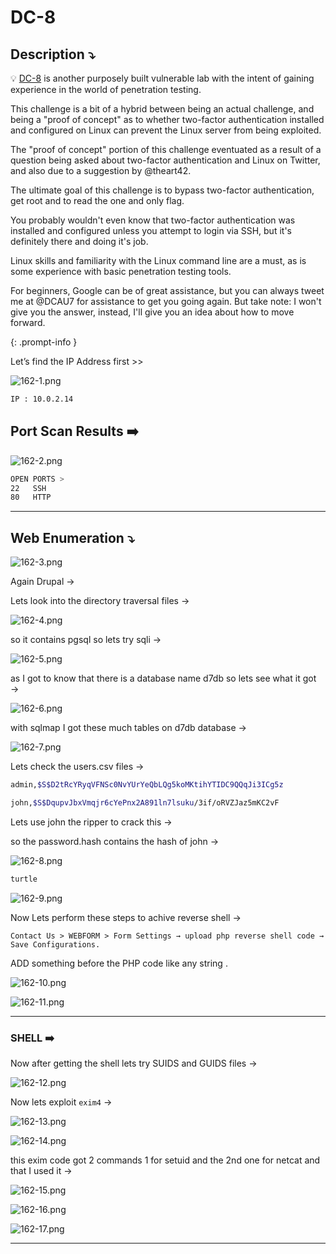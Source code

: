 # DC-8

## **Description ⤵️**

>
💡 [DC-8](https://www.vulnhub.com/entry/dc-8,367/) is another purposely built vulnerable lab with the intent of gaining experience in the world of penetration testing.

This challenge is a bit of a hybrid between being an actual challenge, and being a "proof of concept" as to whether two-factor authentication installed and configured on Linux can prevent the Linux server from being exploited.

The "proof of concept" portion of this challenge eventuated as a result of a question being asked about two-factor authentication and Linux on Twitter, and also due to a suggestion by @theart42.

The ultimate goal of this challenge is to bypass two-factor authentication, get root and to read the one and only flag.

You probably wouldn't even know that two-factor authentication was installed and configured unless you attempt to login via SSH, but it's definitely there and doing it's job.

Linux skills and familiarity with the Linux command line are a must, as is some experience with basic penetration testing tools.

For beginners, Google can be of great assistance, but you can always tweet me at @DCAU7 for assistance to get you going again. But take note: I won't give you the answer, instead, I'll give you an idea about how to move forward.

{: .prompt-info }

Let’s find the IP Address first >>

![162-1.png](/Vulnhub-Files/img/DC-8/162-1.png)

```bash
IP : 10.0.2.14
```

## Port Scan Results ➡️

![162-2.png](/Vulnhub-Files/img/DC-8/162-2.png)

```bash
OPEN PORTS >
22   SSH
80   HTTP
```

---

## Web Enumeration ⤵️

![162-3.png](/Vulnhub-Files/img/DC-8/162-3.png)

Again Drupal →

Lets look into the directory traversal files →

![162-4.png](/Vulnhub-Files/img/DC-8/162-4.png)

so it contains pgsql so lets try sqli →

![162-5.png](/Vulnhub-Files/img/DC-8/162-5.png)

as I got to know that there is a database name d7db so lets see what it got →

![162-6.png](/Vulnhub-Files/img/DC-8/162-6.png)

with sqlmap I got these much tables on d7db database →

![162-7.png](/Vulnhub-Files/img/DC-8/162-7.png)

Lets check the users.csv files →

```bash
admin,$S$D2tRcYRyqVFNSc0NvYUrYeQbLQg5koMKtihYTIDC9QQqJi3ICg5z

john,$S$DqupvJbxVmqjr6cYePnx2A891ln7lsuku/3if/oRVZJaz5mKC2vF
```

Lets use john the ripper to crack this →

so the password.hash contains the hash of john →

![162-8.png](/Vulnhub-Files/img/DC-8/162-8.png)

```bash
turtle
```

![162-9.png](/Vulnhub-Files/img/DC-8/162-9.png)

Now Lets perform these steps to achive reverse shell →

`Contact Us > WEBFORM > Form Settings → upload php reverse shell code → Save Configurations.`

ADD something before the PHP code like any string .

![162-10.png](/Vulnhub-Files/img/DC-8/162-10.png)

![162-11.png](/Vulnhub-Files/img/DC-8/162-11.png)

---

### SHELL ➡️

Now after getting the shell lets try SUIDS and GUIDS files →

![162-12.png](/Vulnhub-Files/img/DC-8/162-12.png)

Now lets exploit `exim4` →

![162-13.png](/Vulnhub-Files/img/DC-8/162-13.png)

![162-14.png](/Vulnhub-Files/img/DC-8/162-14.png)

this exim code got 2 commands 1 for setuid and the 2nd one for netcat and that I used it →

![162-15.png](/Vulnhub-Files/img/DC-8/162-15.png)

![162-16.png](/Vulnhub-Files/img/DC-8/162-16.png)

![162-17.png](/Vulnhub-Files/img/DC-8/162-17.png)

---
